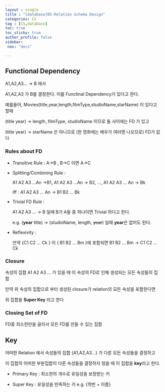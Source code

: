 ```yaml
---
layout : single
title : "[database]05-Relation Schema Design"
categories: CS
tag : [CS,database] 
toc: true
toc_sticky: true
author_profile: false
sidebar:
 nav: "docs"

---
```


## Functional Dependency

A1,A2,A3... -> B 에서

A1,A2,A3 가 B를 결정한다. 이를 Functinal Dependency가 있다고 한다.  

예를들어, Movies(title,year,length,filmType,studioName,starName) 이 있다고 할때

(title year) -> length, filmType, studioName 이므로 둘 사이에는 FD 가 있고

(title year) -> starName 은 아니므로 (한 영화에는 배우가 여러명 나오므로) FD가 없다

### Rules about FD

- Transitive Rule : A->B , B->C 이면 A->C

- Splitting/Combining Rule : 
  
  A1 A2 A3 …An ->B1,   A1 A2 A3 …An -> B2, …, A1 A2 A3 … An -> Bk
  
  iff : A1 A2 A3 … An -> B1 B2 … Bk

- Trivial FD Rule : 
  
  A1 A2 A3 ... -> B 일때 B가 A들 중 하나이면 Trivial 하다고 한다. 
  
  e.g. (**year** title) -> (studioName, length, ~~year~~) 일때 **year**은 없어도 된다. 

- Reflexivity : 
  
  만약 {C1 C2 … Ck } 이 { B1 B2 … Bm }에 포함되면 B1 B2 … Bm -> C1 C2 … Ck

### Closure

속성의 집합 A1 A2 A3 ... 가 있을 때 이 속성의 FD로 인해 생성되는 모든 속성들의 집합 

만약 위 속성의 집합으로 부터 생성된 closure가 relation의 모든 속성을 포함한다면

위 집합을 **Super Key** 라고 한다 

### Closing Set of FD

FD중 최소한만을 골라서 모든 FD를 만들 수 있는 집합

## Key

어떠한 Relation 에서 속성들의 집합 {A1,A2,A3...} 가 다른 모든 속성들을 결정하고 

이 집합의 어떠한 부분집합이 다른 속성들을 결정하지 않을 때 이 집합을 **key**라고 한다. 

- Primary Key : 최소한의 개수로 유일성을 보장받는 키 

- Super Key : 유일성을 만족하는 키 e.g. {학번 + 이름}

    
